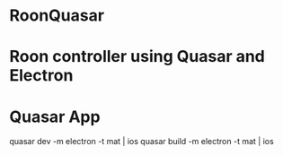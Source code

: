 # RoonQuasar
Roon controller using Quasar and Electron
=======
# Quasar App
quasar dev -m electron -t mat | ios
quasar build -m electron -t mat | ios

